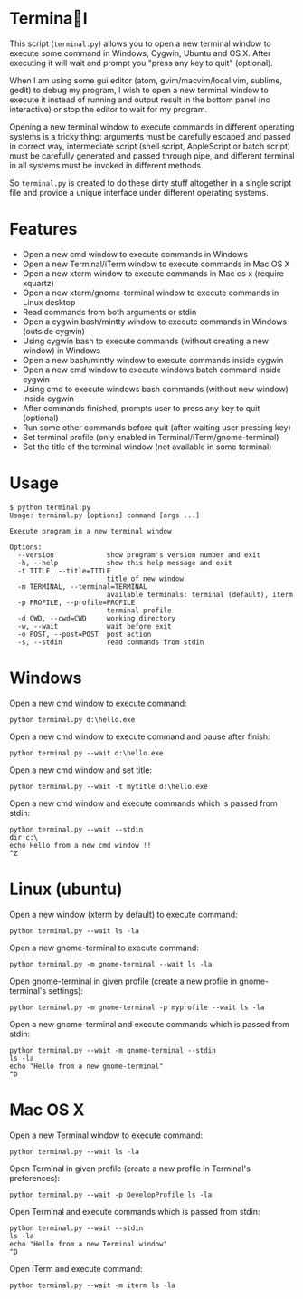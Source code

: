 # Terminal

This script (`terminal.py`) allows you to open a new terminal window to execute
some command in Windows, Cygwin, Ubuntu and OS X. After executing it will wait and
prompt you "press any key to quit" (optional).

When I am using some gui editor (atom, gvim/macvim/local vim, sublime, gedit) to debug my program, I wish to open a new terminal window to execute it instead of running and output result in the bottom panel (no interactive) or stop the editor to wait for my program. 

Opening a new terminal window to execute commands in different operating systems is a tricky thing: arguments must be carefully escaped and passed in correct way, intermediate script (shell script, AppleScript or batch script) must be carefully generated and passed through pipe, and different terminal in all systems must be invoked in different methods.

So `terminal.py` is created to do these dirty stuff altogether in a single script file and provide a unique interface under different operating systems.

# Features

- Open a new cmd window to execute commands in Windows
- Open a new Terminal/iTerm window to execute commands in Mac OS X
- Open a new xterm window to execute commands in Mac os x (require xquartz)
- Open a new xterm/gnome-terminal window to execute commands in Linux desktop
- Read commands from both arguments or stdin
- Open a cygwin bash/mintty window to execute commands in Windows (outside cygwin)
- Using cygwin bash to execute commands (without creating a new window) in Windows
- Open a new bash/mintty window to execute commands inside cygwin
- Open a new cmd window to execute windows batch command inside cygwin
- Using cmd to execute windows bash commands (without new window) inside cygwin
- After commands finished, prompts user to press any key to quit (optional)
- Run some other commands before quit (after waiting user pressing key)
- Set terminal profile (only enabled in Terminal/iTerm/gnome-terminal)
- Set the title of the terminal window (not available in some terminal)

# Usage

```text
$ python terminal.py
Usage: terminal.py [options] command [args ...]

Execute program in a new terminal window

Options:
  --version             show program's version number and exit
  -h, --help            show this help message and exit
  -t TITLE, --title=TITLE
                        title of new window
  -m TERMINAL, --terminal=TERMINAL
                        available terminals: terminal (default), iterm
  -p PROFILE, --profile=PROFILE
                        terminal profile
  -d CWD, --cwd=CWD     working directory
  -w, --wait            wait before exit
  -o POST, --post=POST  post action
  -s, --stdin           read commands from stdin 
```

# Windows 

Open a new cmd window to execute command:

	python terminal.py d:\hello.exe

Open a new cmd window to execute command and pause after finish:

	python terminal.py --wait d:\hello.exe

Open a new cmd window and set title:
    
	python terminal.py --wait -t mytitle d:\hello.exe 
	
Open a new cmd window and execute commands which is passed from stdin:

    python terminal.py --wait --stdin 
	dir c:\
	echo Hello from a new cmd window !!
	^Z
	
# Linux (ubuntu)

Open a new window (xterm by default) to execute command:

	python terminal.py --wait ls -la
	
Open a new gnome-terminal to execute command:

	python terminal.py -m gnome-terminal --wait ls -la
	
Open gnome-terminal in given profile (create a new profile in gnome-terminal's settings):

	python terminal.py -m gnome-terminal -p myprofile --wait ls -la
	
Open a new gnome-terminal and execute commands which is passed from stdin:

	python terminal.py --wait -m gnome-terminal --stdin
	ls -la
	echo "Hello from a new gnome-terminal"
	^D

# Mac OS X

Open a new Terminal window to execute command:

	python terminal.py --wait ls -la
	
Open Terminal in given profile (create a new profile in Terminal's preferences):

	python terminal.py --wait -p DevelopProfile ls -la
	
Open Terminal and execute commands which is passed from stdin:

	python terminal.py --wait --stdin
	ls -la
	echo "Hello from a new Terminal window"
	^D

Open iTerm and execute command:

	python terminal.py --wait -m iterm ls -la
	

